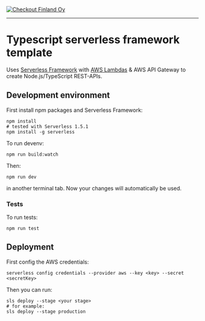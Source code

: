 [![Checkout Finland Oy](https://extranet.checkout.fi/static/img/checkout-logo.png)](http://www.checkout.fi/)

---

# Typescript serverless framework template

Uses [Serverless Framework](https://serverless.com/) with [AWS Lambdas](https://aws.amazon.com/lambda/) & AWS API Gateway to create Node.js/TypeScript REST-APIs.

## Development environment

First install npm packages and Serverless Framework:

    npm install
    # tested with Serverless 1.5.1
    npm install -g serverless

To run devenv:

    npm run build:watch

Then:

    npm run dev

in another terminal tab. Now your changes will automatically be used.

### Tests
To run tests:

    npm run test

## Deployment

First config the AWS credentials:

    serverless config credentials --provider aws --key <key> --secret <secretKey>

Then you can run:

    sls deploy --stage <your stage>
    # for example:
    sls deploy --stage production